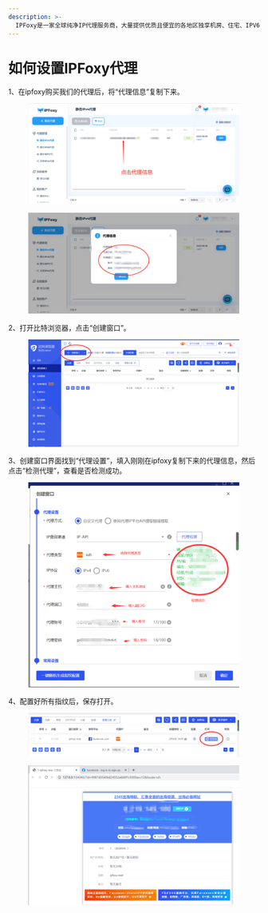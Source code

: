 ```yaml
---
description: >-
  IPFoxy是一家全球纯净IP代理服务商，大量提供优质且便宜的各地区独享机房、住宅、IPV6代理，助力您各种出海业务的开展。官网地址：https://ipfoxy.saaslink.net/aaTNkyI2jxmt7xG
---
```


# 如何设置IPFoxy代理

1、在ipfoxy购买我们的代理后，将“代理信息”复制下来。

<figure><img src="../../.gitbook/assets/1 (56).png" alt=""><figcaption></figcaption></figure>

<figure><img src="../../.gitbook/assets/2 (39).png" alt=""><figcaption></figcaption></figure>

2、打开比特浏览器，点击“创建窗口”。

<figure><img src="../../.gitbook/assets/3 (21).png" alt=""><figcaption></figcaption></figure>

3、创建窗口界面找到“代理设置”，填入刚刚在ipfoxy复制下来的代理信息，然后点击“检测代理”，查看是否检测成功。

<figure><img src="../../.gitbook/assets/4 (15).png" alt=""><figcaption></figcaption></figure>

4、配置好所有指纹后，保存打开。

<figure><img src="../../.gitbook/assets/5 (6).png" alt=""><figcaption></figcaption></figure>

<figure><img src="../../.gitbook/assets/6 (4).png" alt=""><figcaption></figcaption></figure>

